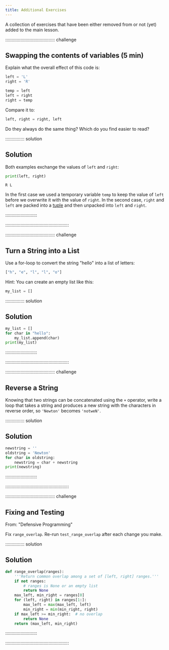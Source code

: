 ```yaml
---
title: Additional Exercises
---
```


A collection of exercises that have been either removed from
or not (yet) added to the main lesson.

:::::::::::::::::::::::::::::::::::::::  challenge

## Swapping the contents of variables (5 min)

Explain what the overall effect of this code is:

```python
left = 'L'
right = 'R'

temp = left
left = right
right = temp
```

Compare it to:

```python
left, right = right, left
```

Do they always do the same thing?
Which do you find easier to read?

:::::::::::::::  solution

## Solution

Both examples exchange the values of `left` and `right`:

```python
print(left, right)
```

```output
R L
```

In the first case we used a temporary variable `temp` to keep the value of `left` before we
overwrite it with the value of `right`. In the second case, `right` and `left` are packed into a
[tuple](../learners/reference.md#tuple)
and then unpacked into `left` and `right`.



:::::::::::::::::::::::::

::::::::::::::::::::::::::::::::::::::::::::::::::

:::::::::::::::::::::::::::::::::::::::  challenge

## Turn a String into a List

Use a for-loop to convert the string "hello" into a list of letters:

```python
["h", "e", "l", "l", "o"]
```

Hint: You can create an empty list like this:

```python
my_list = []
```

:::::::::::::::  solution

## Solution

```python
my_list = []
for char in "hello":
	my_list.append(char)
print(my_list)
```

:::::::::::::::::::::::::

::::::::::::::::::::::::::::::::::::::::::::::::::

:::::::::::::::::::::::::::::::::::::::  challenge

## Reverse a String

Knowing that two strings can be concatenated using the `+` operator,
write a loop that takes a string
and produces a new string with the characters in reverse order,
so `'Newton'` becomes `'notweN'`.

:::::::::::::::  solution

## Solution

```python
newstring = ''
oldstring = 'Newton'
for char in oldstring:
    newstring = char + newstring
print(newstring)
```

:::::::::::::::::::::::::

::::::::::::::::::::::::::::::::::::::::::::::::::

:::::::::::::::::::::::::::::::::::::::  challenge

## Fixing and Testing

From: "Defensive Programming"

Fix `range_overlap`. Re-run `test_range_overlap` after each change you make.

:::::::::::::::  solution

## Solution

```python
def range_overlap(ranges):
    '''Return common overlap among a set of [left, right] ranges.'''
    if not ranges:
        # ranges is None or an empty list
        return None
    max_left, min_right = ranges[0]
    for (left, right) in ranges[1:]:
        max_left = max(max_left, left)
        min_right = min(min_right, right)
    if max_left >= min_right:  # no overlap
        return None
    return (max_left, min_right)
```

:::::::::::::::::::::::::

::::::::::::::::::::::::::::::::::::::::::::::::::




